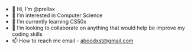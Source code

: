 - 👋 Hi, I’m @prellax
- 👀 I’m interested in Computer Science
- 🌱 I’m currently learning CS50x
- 💞️ I’m looking to collaborate on anything that would help be improve my coding skills
- 📫 How to reach me 
email - aboodxst@gmail.com

<!---
prellax/prellax is a ✨ special ✨ repository because its `README.md` (this file) appears on your GitHub profile.
You can click the Preview link to take a look at your changes.
--->
